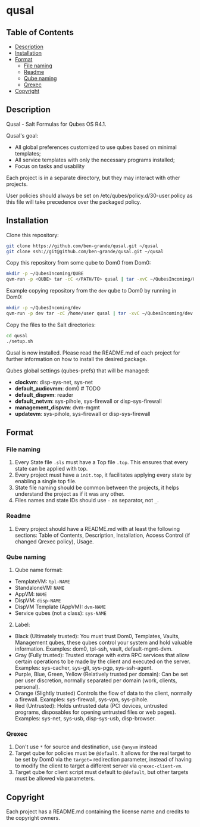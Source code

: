 # qusal

## Table of Contents

* [Description](#description)
* [Installation](#installation)
* [Format](#format)
  * [File naming](#file-naming)
  * [Readme](#readme)
  * [Qube naming](#qube-naming)
  * [Qrexec](#qrexec)
* [Copyright](#copyright)

## Description

Qusal - Salt Formulas for Qubes OS R4.1.

Qusal's goal:

- All global preferences customized to use qubes based on minimal templates;
- All service templates with only the necessary programs installed;
- Focus on tasks and usability

Each project is in a separate directory, but they may interact with other
projects.

User policies should always be set on /etc/qubes/policy.d/30-user.policy as
this file will take precedence over the packaged policy.

## Installation

Clone this repository:
```sh
git clone https://github.com/ben-grande/qusal.git ~/qusal
git clone ssh://git@github.com/ben-grande/qusal.git ~/qusal
```

Copy this repository from some qube to Dom0 from Dom0:
```sh
mkdir -p ~/QubesIncoming/QUBE
qvm-run -p <QUBE> tar -cC </PATH/TO> qusal | tar -xvC ~/QubesIncoming/QUBE qusal
```
Example copying repository from the `dev` qube to Dom0 by running in Dom0:
```sh
mkdir -p ~/QubesIncoming/dev
qvm-run -p dev tar -cC /home/user qusal | tar -xvC ~/QubesIncoming/dev qusal
```

Copy the files to the Salt directories:
```sh
cd qusal
./setup.sh
```

Qusal is now installed. Please read the README.md of each project for further
information on how to install the desired package.

Qubes global settings (qubes-prefs) that will be managed:

- **clockvm**: disp-sys-net, sys-net
- **default_audiovmm**: dom0  # TODO
- **default_dispvm**: reader
- **default_netvm**: sys-pihole, sys-firewall or disp-sys-firewall
- **management_dispvm**: dvm-mgmt
- **updatevm**: sys-pihole, sys-firewall or disp-sys-firewall

## Format

### File naming

1. Every State file `.sls` must have a Top file `.top`. This ensures that
   every state can be applied with top.
2. Every project must have a `init.top`, it facilitates applying every state
   by enabling a single top file.
3. State file naming should be common between the projects, it helps
   understand the project as if it was any other.
5. Files names and state IDs should use `-` as separator, not `_`.

### Readme

1. Every project should have a README.md with at least the following sections:
   Table of Contents, Description, Installation, Access Control (if changed
   Qrexec policy), Usage.

### Qube naming

1. Qube name format:

  - TemplateVM: `tpl-NAME`
  - StandaloneVM: `NAME`
  - AppVM: `NAME`
  - DispVM: `disp-NAME`
  - DispVM Template (AppVM): `dvm-NAME`
  - Service qubes (not a class): `sys-NAME`

2. Label:

  - Black (Ultimately trusted): You must trust Dom0, Templates, Vaults,
    Management qubes, these qubes control your system and hold valuable
    information. Examples: dom0, tpl-ssh, vault, default-mgmt-dvm.
  - Gray (Fully trusted): Trusted storage with extra RPC services that allow
    certain operations to be made by the client and executed on the server.
    Examples: sys-cacher, sys-git, sys-pgp, sys-ssh-agent.
  - Purple, Blue, Green, Yellow (Relatively trusted per domain): Can be set
    per user discretion, normally separated per domain (work, clients,
    personal).
  - Orange (Slightly trusted) Controls the flow of data to the client,
    normally a firewall. Examples: sys-firewall, sys-vpn, sys-pihole.
  - Red (Untrusted): Holds untrusted data (PCI devices, untrusted programs,
    disposables for opening untrusted files or web pages). Examples: sys-net,
    sys-usb, disp-sys-usb, disp-browser.

### Qrexec

1. Don't use `*` for source and destination, use `@anyvm` instead
2. Target qube for policies must be `@default`. It allows for the real target
   to be set by Dom0 via the `target=` redirection parameter, instead of
   having to modify the client to target a different server via
   `qrexec-client-vm`.
3. Target qube for client script must default to `@default`, but other targets
   must be allowed via parameters.

## Copyright

Each project has a README.md containing the license name and credits to the
copyright owners.
